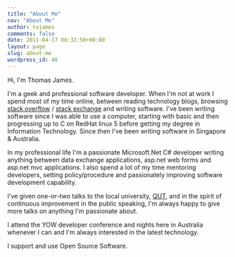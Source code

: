 ```yaml
---
title: "About Me"
nav: "About Me"
author: tvjames
comments: false
date: 2011-04-17 08:32:50+00:00
layout: page
slug: about-me
wordpress_id: 40
---
```


Hi, I'm Thomas James.





I'm a geek and professional software developer. When I'm not at work I spend most of my time online, between reading technology blogs, browsing [stack overflow](http://www.stackoverflow.com/) / [stack exchange](http://stackexchange.com/sites) and writing software. I've been writing software since I was able to use a computer, starting with basic and then progressing up to C on RedHat linux 5 before getting my degree in Information Technology. Since then I've been writing software in Singapore & Australia.





In my professional life I'm a passionate Microsoft.Net C# developer writing anything between data exchange applications, asp.net web forms and asp.net mvc applications. I also spend a lot of my time mentoring developers, setting policy/procedure and passionately improving software development capability.





I've given one-or-two talks to the local university, [QUT](http://www.qut.com/), and in the spirit of continuous improvement in the public speaking, I'm always happy to give more talks on anything I'm passionate about.





I attend the YOW developer conference and nights here in Australia whenever I can and I'm always interested in the latest technology.





I support and use Open Source Software.



